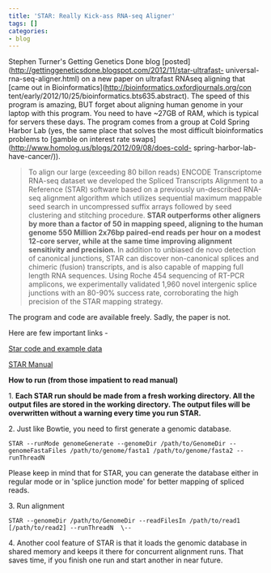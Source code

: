 ```yaml
---
title: 'STAR: Really Kick-ass RNA-seq Aligner'
tags: []
categories:
- blog
---
```

Stephen Turner's Getting Genetics Done blog
[posted](http://gettinggeneticsdone.blogspot.com/2012/11/star-ultrafast-
universal-rna-seq-aligner.html) on a new paper on ultrafast RNAseq aligning
that [came out in Bioinformatics](http://bioinformatics.oxfordjournals.org/con
tent/early/2012/10/25/bioinformatics.bts635.abstract). The speed of this
program is amazing, BUT forget about aligning human genome in your laptop with
this program. You need to have ~27GB of RAM, which is typical for servers
these days. The program comes from a group at Cold Spring Harbor Lab (yes, the
same place that solves the most difficult bioinformatics problems to [gamble
on interest rate swaps](http://www.homolog.us/blogs/2012/09/08/does-cold-
spring-harbor-lab-have-cancer/)).
<!--more-->

> To align our large (exceeding 80 billon reads) ENCODE Transcriptome RNA-seq
dataset we developed the Spliced Transcripts Alignment to a Reference (STAR)
software based on a previously un-described RNA-seq alignment algorithm which
utilizes sequential maximum mappable seed search in uncompressed suffix arrays
followed by seed clustering and stitching procedure. **STAR outperforms other
aligners by more than a factor of 50 in mapping speed, aligning to the human
genome 550 Million 2x76bp paired-end reads per hour on a modest 12-core
server, while at the same time improving alignment sensitivity and
precision.** In addition to unbiased de novo detection of canonical junctions,
STAR can discover non-canonical splices and chimeric (fusion) transcripts, and
is also capable of mapping full length RNA sequences. Using Roche 454
sequencing of RT-PCR amplicons, we experimentally validated 1,960 novel
intergenic splice junctions with an 80-90% success rate, corroborating the
high precision of the STAR mapping strategy.

The program and code are available freely. Sadly, the paper is not.

Here are few important links -

[Star code and example data](https://github.com/alexdobin/STAR)

[STAR Manual
](https://github.com/alexdobin/STAR/blob/master/doc/STARmanual.pdf)

**How to run (from those impatient to read manual)**

1\. **Each STAR run should be made from a fresh working directory. All the
output files are stored in the working directory. The output files will be
overwritten without a warning every time you run STAR.**

2\. Just like Bowtie, you need to first generate a genomic database.

`STAR --runMode genomeGenerate --genomeDir /path/to/GenomeDir
--genomeFastaFiles /path/to/genome/fasta1 /path/to/genome/fasta2 --runThreadN
`

Please keep in mind that for STAR, you can generate the database either in
regular mode or in 'splice junction mode' for better mapping of spliced reads.

3\. Run alignment

`STAR --genomeDir /path/to/GenomeDir --readFilesIn /path/to/read1
[/path/to/read2] --runThreadN  \-- `

4\. Another cool feature of STAR is that it loads the genomic database in
shared memory and keeps it there for concurrent alignment runs. That saves
time, if you finish one run and start another in near future.


